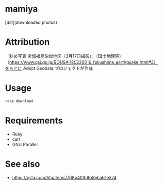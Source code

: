 # mamiya
[dst](downloaded photos)

# Attribution
「斜め写真 宮城福島沿岸地区（3月17日撮影）」（国土地理院） （https://www.gsi.go.jp/BOUSAI/20220316_fukushima_earthquake.html#3）をもとに Adopt Geodata プロジェクトが作成

# Usage
```zsh
rake download
```

# Requirements
- Ruby
- curl
- GNU Parallel

# See also
- https://qiita.com/hfu/items/768b40fb9b8eba61e374
